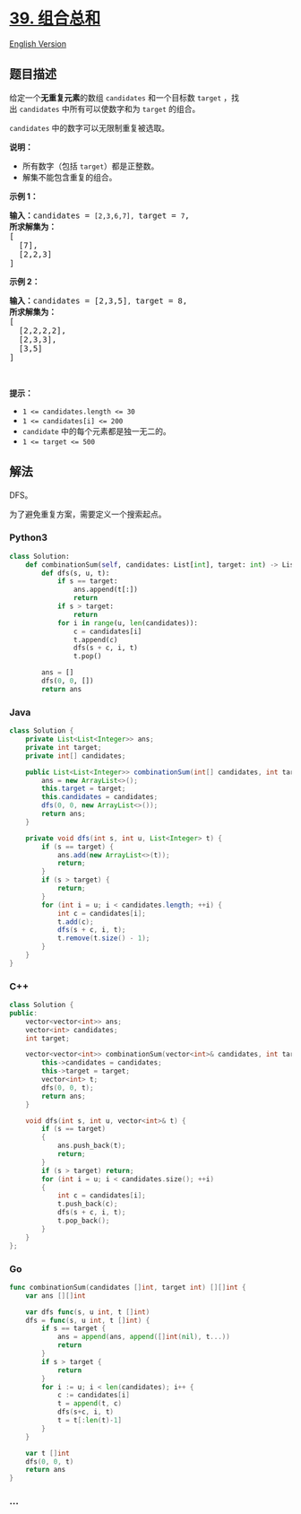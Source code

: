 # [39. 组合总和](https://leetcode-cn.com/problems/combination-sum)

[English Version](/solution/0000-0099/0039.Combination%20Sum/README_EN.md)

## 题目描述

<!-- 这里写题目描述 -->

<p>给定一个<strong>无重复元素</strong>的数组&nbsp;<code>candidates</code>&nbsp;和一个目标数&nbsp;<code>target</code>&nbsp;，找出&nbsp;<code>candidates</code>&nbsp;中所有可以使数字和为&nbsp;<code>target</code>&nbsp;的组合。</p>

<p><code>candidates</code>&nbsp;中的数字可以无限制重复被选取。</p>

<p><strong>说明：</strong></p>

<ul>
	<li>所有数字（包括&nbsp;<code>target</code>）都是正整数。</li>
	<li>解集不能包含重复的组合。&nbsp;</li>
</ul>

<p><strong>示例&nbsp;1：</strong></p>

<pre><strong>输入：</strong>candidates = <code>[2,3,6,7], </code>target = <code>7</code>,
<strong>所求解集为：</strong>
[
  [7],
  [2,2,3]
]
</pre>

<p><strong>示例&nbsp;2：</strong></p>

<pre><strong>输入：</strong>candidates = [2,3,5]<code>, </code>target = 8,
<strong>所求解集为：</strong>
[
&nbsp; [2,2,2,2],
&nbsp; [2,3,3],
&nbsp; [3,5]
]</pre>

<p>&nbsp;</p>

<p><strong>提示：</strong></p>

<ul>
	<li><code>1 &lt;= candidates.length &lt;= 30</code></li>
	<li><code>1 &lt;= candidates[i] &lt;= 200</code></li>
	<li><code>candidate</code> 中的每个元素都是独一无二的。</li>
	<li><code>1 &lt;= target &lt;= 500</code></li>
</ul>

## 解法

<!-- 这里可写通用的实现逻辑 -->

DFS。

为了避免重复方案，需要定义一个搜索起点。

<!-- tabs:start -->

### **Python3**

<!-- 这里可写当前语言的特殊实现逻辑 -->

```python
class Solution:
    def combinationSum(self, candidates: List[int], target: int) -> List[List[int]]:
        def dfs(s, u, t):
            if s == target:
                ans.append(t[:])
                return
            if s > target:
                return
            for i in range(u, len(candidates)):
                c = candidates[i]
                t.append(c)
                dfs(s + c, i, t)
                t.pop()

        ans = []
        dfs(0, 0, [])
        return ans
```

### **Java**

<!-- 这里可写当前语言的特殊实现逻辑 -->

```java
class Solution {
    private List<List<Integer>> ans;
    private int target;
    private int[] candidates;

    public List<List<Integer>> combinationSum(int[] candidates, int target) {
        ans = new ArrayList<>();
        this.target = target;
        this.candidates = candidates;
        dfs(0, 0, new ArrayList<>());
        return ans;
    }

    private void dfs(int s, int u, List<Integer> t) {
        if (s == target) {
            ans.add(new ArrayList<>(t));
            return;
        }
        if (s > target) {
            return;
        }
        for (int i = u; i < candidates.length; ++i) {
            int c = candidates[i];
            t.add(c);
            dfs(s + c, i, t);
            t.remove(t.size() - 1);
        }
    }
}
```

### **C++**

```cpp
class Solution {
public:
    vector<vector<int>> ans;
    vector<int> candidates;
    int target;

    vector<vector<int>> combinationSum(vector<int>& candidates, int target) {
        this->candidates = candidates;
        this->target = target;
        vector<int> t;
        dfs(0, 0, t);
        return ans;
    }

    void dfs(int s, int u, vector<int>& t) {
        if (s == target)
        {
            ans.push_back(t);
            return;
        }
        if (s > target) return;
        for (int i = u; i < candidates.size(); ++i)
        {
            int c = candidates[i];
            t.push_back(c);
            dfs(s + c, i, t);
            t.pop_back();
        }
    }
};
```

### **Go**

```go
func combinationSum(candidates []int, target int) [][]int {
	var ans [][]int

	var dfs func(s, u int, t []int)
	dfs = func(s, u int, t []int) {
		if s == target {
			ans = append(ans, append([]int(nil), t...))
			return
		}
		if s > target {
			return
		}
		for i := u; i < len(candidates); i++ {
			c := candidates[i]
			t = append(t, c)
			dfs(s+c, i, t)
			t = t[:len(t)-1]
		}
	}

	var t []int
	dfs(0, 0, t)
	return ans
}
```

### **...**

```

```

<!-- tabs:end -->
